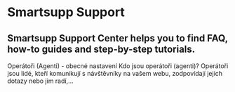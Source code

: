 # Smartsupp Support
## Smartsupp Support Center helps you to find FAQ, how-to guides and step-by-step tutorials.
Operátoři (Agenti) - obecné nastavení 
Kdo jsou operátoři (agenti)? Operátoři jsou lidé, kteří komunikují s návštěvníky na vašem webu, zodpovídají jejich dotazy nebo jim radí,...

